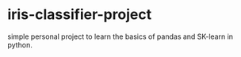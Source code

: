 # iris-classifier-project
simple personal project to learn the basics of pandas and SK-learn in python.
